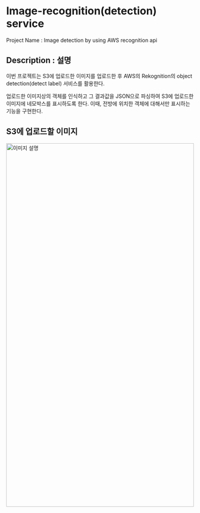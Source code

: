 # Image-recognition(detection) service
Project Name : Image detection by using AWS recognition api

## Description : 설명
이번 프로젝트는 S3에 업로드한 이미지를 업로드한 후
AWS의 Rekognition의 object detection(detect label) 서비스를 활용한다. 

업로드한 이미지상의 객체를 인식하고 그 결과값을 JSON으로 파싱하여 S3에 업로드한 이미지에 네모박스를 표시하도록 한다.
이때, 전방에 위치한 객체에 대해서만 표시하는 기능을 구현한다.


## S3에 업로드할 이미지
<img src="https://github.com/dude1599/AWS-image-recognition-api/assets/133233495/dace9836-c577-443f-abe4-e9ad3c4b9472" alt="이미지 설명" width="100%" height="50%">
